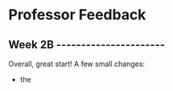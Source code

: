 # Professor Feedback

## Week 2B ----------------------

Overall, great start! A few small changes:

- the <title> should be the name of the website: Polished+
- the logo bar should be its own separate <section>
- You should avoid typing in all caps on the web, it is bad for accessibility. Right in normal sentence case and then we can style it later with CSS to make it all caps.
- Change the <footer> tag on the "Join now..." banner to a <section>. A <footer> tag in this case works as it is acting as the conclusion of the main content. However, it's possible that this Call to Action banner could be reused somewhere else on the site and may not always be the conclusion of the page content, so a <section> is more universally appropriate.
- The logos in the header/footer should be wrapped in an <a> linking to the home page

## Week 3 ----------------------

Great work! A few suggestions to simplify your code:

- You can simplify your button styles. You've created two separate classes and have duplicated a number lines of code. To simplify, create on `.btn` class that creates the basic button styles and then create a second `.btn-white` that changes to colour to white. This will help keep things consistent as well.
- The same concept can be applied to the banners as a whole. create a basic `.banner` class that applies basic styles like alignment, color, etc. Then use a secondary class to apply overrides for padding and image.

Loving the super swanky button hovers! 🤘

## Week 4 ----------------------

Code Quality: 2.5/3
Design: .75/1
File Organization & Commits: 1/1
Total: 4.25/5

- Make sure to review your CSS to insure it is neat and organized, including:
  - remove empty lines inside of CSS rules
  - there should be a space between the selector and the opening curly bracket `{`
  - there should be a space between each ruleset
  - double check indentation
- Make sure to apply the `Ubuntu` font across the entire site!
- Apply base consistent margin to all heading and type like in our in class tutorial: `margin: 0 0 1.5rem;`
- You should include a base style for all `<a>`

## Week 5 ----------------------

Code Quality: 1/3
Design: .5/1
File Organization & Commits: 1/1
Total: 2.5/5

- You should be working in a mobile first responsive headspace. Start with mobile and get it perfect before the using media queries to adjust the layout for the large screen sizes. You layout is not responsive.
- Use the `.container` class we created in class to help create a more consistent layout. You have created new containers which are inconsistent and that unnecessarily recreate the same code, which is inefficient.
- Avoid setting fixed widths, margins, and paddings to move elements around. This causes your layout to be rigid and inflexible. Notice how some stuff is sticking off the side of the screen? This is the reason
- Use `float: right;` to align things to the right instead.
Part 2 is incomplete.

## Week 6 ----------------------

Code Quality: 2.75/3
Design: .75/1
File Organization & Commits: 1/1
Subtotal: 4.5/5

Late pentaly: -30%;

Total: 3/5

- instead of setting a large amount of paddings on the sides of the header and footer, use our `.container` class to keep a consistent max-width and centering

## Week 7 ----------------------

Code Quality: 2.5/3
Design: 1/1
File Organization & Commits: 1/1
Subtotal: 4.5/5

Late Penalty: -30%

Total: 3/5

- `<h4 class="split-header">The polished+ platform</h4>` should be `h2` to follow proper heading structure
- content should be ordered for mobile reading, (text, image, text, image, etc.) and then reordered on large screen sizes.

## Week 9 ----------------------

Code Quality: 2/3
Design: .75/1
File Organization & Commits: 1/1
Subtotal: 3.75/5

Late Penalty: -30%

Total: 2.25/5

- Missing `thead`. Should contain a `tr` with the Basic, Premium, and Ultra content, but not the pricing info. That should be in a separate `tr` in the `tbody`
- `<span class="dollarSign">$</span>` --> `<sup class="dollarSign">$</sup>`
- `td` should not have scope. Only `th` should have scope.
- Class of `.row` is redundant as you could just target the `tr` which represents rows
- You should avoid writing in all caps in HTML as it is bad for accessibility and SEO. Instead, you should write in normal sentence case and use `text-transform: uppercase;` to make the text appear all caps.
- `button` should be `<a class="btn">`
- Font size should not be reduced